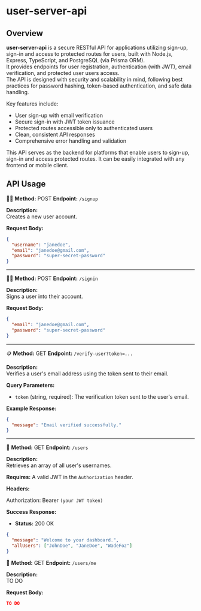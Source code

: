 # user-server-api

## Overview

**user-server-api** is a secure RESTful API for applications utilizing sign-up, sign-in and access to protected routes for users, built with Node.js, Express, TypeScript, and PostgreSQL (via Prisma ORM).  
It provides endpoints for user registration, authentication (with JWT), email verification, and protected user users access.  
The API is designed with security and scalability in mind, following best practices for password hashing, token-based authentication, and safe data handling.

Key features include:

- User sign-up with email verification
- Secure sign-in with JWT token issuance
- Protected routes accessible only to authenticated users
- Clean, consistent API responses
- Comprehensive error handling and validation

This API serves as the backend for platforms that enable users to sign-up, sign-in and access protected routes. It can be easily integrated with any frontend or mobile client.

## API Usage

✍🏻 **Method:** POST
**Endpoint:** `/signup`

**Description:**  
Creates a new user account.

**Request Body:**

```json
{
  "username": "janedoe",
  "email": "janedoe@gmail.com",
  "password": "super-secret-password"
}
```

---

✍🏻 **Method:** POST
**Endpoint:** `/signin`

**Description:**  
Signs a user into their account.

**Request Body:**

```json
{
  "email": "janedoe@gmail.com",
  "password": "super-secret-password"
}
```

---

🪙 **Method:** GET
**Endpoint:** `/verify-user?token=...`

**Description:**  
Verifies a user's email address using the token sent to their email.

**Query Parameters:**

- `token` (string, required): The verification token sent to the user's email.

**Example Response:**

```json
{
  "message": "Email verified successfully."
}
```

---

🐶 **Method:** GET
**Endpoint:** `/users`

**Description:**  
Retrieves an array of all user's usernames.

**Requires:**
A valid JWT in the `Authorization` header.

**Headers:**

Authorization: Bearer `(your JWT token)`

**Success Response:**

- **Status:** 200 OK

```json
{
  "message": "Welcome to your dashboard.",
  "allUsers": ["JohnDoe", "JaneDoe", "WadeFoz"]
}
```

🐶 **Method:** GET
**Endpoint:** `/users/me`

**Description:**  
TO DO

**Request Body:**

```json
TO DO
```
